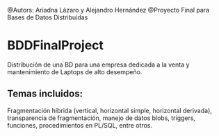 @Autors: Ariadna Lázaro y Alejandro Hernández
@Proyecto Final para Bases de Datos Distribuidas

# BDDFinalProject
Distribución de una BD para una empresa dedicada a la venta y mantenimiento de Laptops de alto desempeño.

## Temas incluidos:
Fragmentación híbrida (vertical, horizontal simple, horizontal derivada), transparencia de fragmentación, manejo de datos blobs, triggers, funciones, procedimientos en PL/SQL, entre otros.
